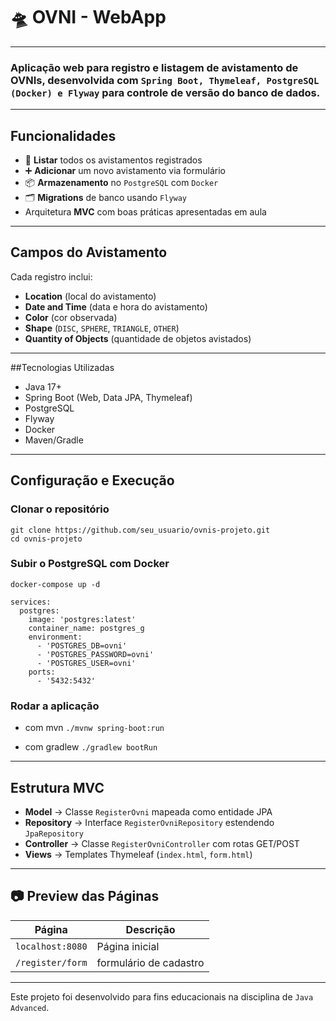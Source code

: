 # 🛸 OVNI - WebApp
---

### Aplicação web para registro e listagem de avistamento de OVNIs, desenvolvida com `Spring Boot, Thymeleaf, PostgreSQL (Docker) e Flyway` para controle de versão do banco de dados.

---

## Funcionalidades
- 📄 **Listar** todos os avistamentos registrados
- ➕ **Adicionar** um novo avistamento via formulário
- 📦 **Armazenamento** no `PostgreSQL` com `Docker`
- 🗂  **Migrations** de banco usando `Flyway`
- Arquitetura **MVC** com boas práticas apresentadas em aula

---

## Campos do Avistamento
Cada registro inclui:
- **Location** (local do avistamento)
- **Date and Time** (data e hora do avistamento)
- **Color** (cor observada)
- **Shape** (`DISC`, `SPHERE`, `TRIANGLE`, `OTHER`)
- **Quantity of Objects** (quantidade de objetos avistados)

--- 

##Tecnologias Utilizadas
- Java 17+
- Spring Boot (Web, Data JPA, Thymeleaf)
- PostgreSQL
- Flyway
- Docker
- Maven/Gradle

---

## Configuração e Execução

### Clonar o repositório
```
git clone https://github.com/seu_usuario/ovnis-projeto.git
cd ovnis-projeto
```

### Subir o PostgreSQL com Docker
`docker-compose up -d`

```
services:
  postgres:
    image: 'postgres:latest'
    container_name: postgres_g
    environment:
      - 'POSTGRES_DB=ovni'
      - 'POSTGRES_PASSWORD=ovni'
      - 'POSTGRES_USER=ovni'
    ports:
      - '5432:5432'

```

### Rodar a aplicação

- com mvn
`./mvnw spring-boot:run`

- com gradlew
`./gradlew bootRun`

---
## Estrutura MVC
- **Model** → Classe `RegisterOvni` mapeada como entidade JPA
- **Repository** → Interface `RegisterOvniRepository` estendendo `JpaRepository`
- **Controller** → Classe `RegisterOvniController` com rotas GET/POST
- **Views** → Templates Thymeleaf (`index.html`, `form.html`)

---

## 📷 Preview das Páginas
|      Página      |        Descrição       | 
|------------------|------------------------|
| `localhost:8080` | Página inicial         | 
| `/register/form` | formulário de cadastro |






---
Este projeto foi desenvolvido para fins educacionais na disciplina de `Java Advanced`.



